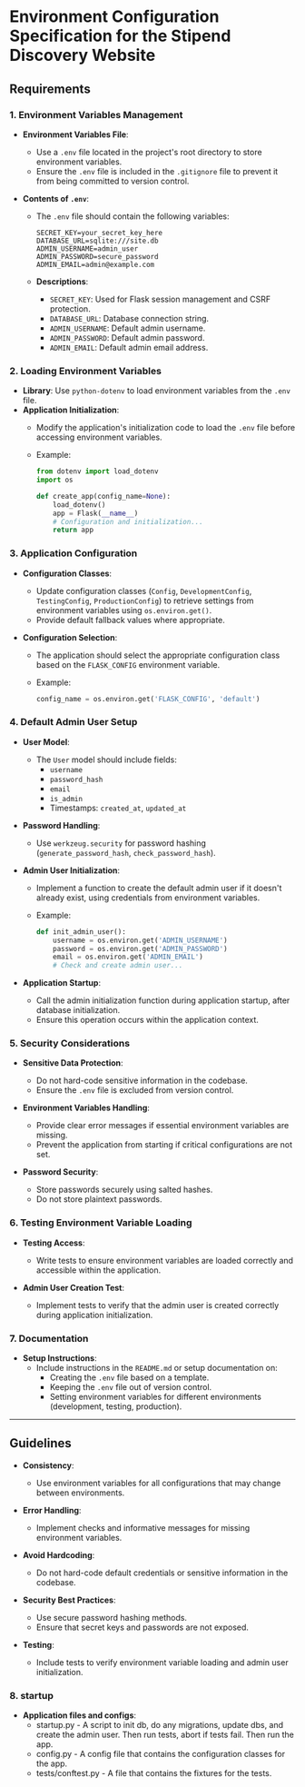 # Environment Configuration Specification for the Stipend Discovery Website

## Requirements

### 1. Environment Variables Management

- **Environment Variables File**:
  - Use a `.env` file located in the project's root directory to store environment variables.
  - Ensure the `.env` file is included in the `.gitignore` file to prevent it from being committed to version control.

- **Contents of `.env`**:
  - The `.env` file should contain the following variables:

    ```env
    SECRET_KEY=your_secret_key_here
    DATABASE_URL=sqlite:///site.db
    ADMIN_USERNAME=admin_user
    ADMIN_PASSWORD=secure_password
    ADMIN_EMAIL=admin@example.com
    ```

  - **Descriptions**:
    - `SECRET_KEY`: Used for Flask session management and CSRF protection.
    - `DATABASE_URL`: Database connection string.
    - `ADMIN_USERNAME`: Default admin username.
    - `ADMIN_PASSWORD`: Default admin password.
    - `ADMIN_EMAIL`: Default admin email address.

### 2. Loading Environment Variables

- **Library**: Use `python-dotenv` to load environment variables from the `.env` file.
- **Application Initialization**:
  - Modify the application's initialization code to load the `.env` file before accessing environment variables.
  - Example:

    ```python
    from dotenv import load_dotenv
    import os

    def create_app(config_name=None):
        load_dotenv()
        app = Flask(__name__)
        # Configuration and initialization...
        return app
    ```

### 3. Application Configuration

- **Configuration Classes**:
  - Update configuration classes (`Config`, `DevelopmentConfig`, `TestingConfig`, `ProductionConfig`) to retrieve settings from environment variables using `os.environ.get()`.
  - Provide default fallback values where appropriate.

- **Configuration Selection**:
  - The application should select the appropriate configuration class based on the `FLASK_CONFIG` environment variable.
  - Example:

    ```python
    config_name = os.environ.get('FLASK_CONFIG', 'default')
    ```

### 4. Default Admin User Setup

- **User Model**:
  - The `User` model should include fields:
    - `username`
    - `password_hash`
    - `email`
    - `is_admin`
    - Timestamps: `created_at`, `updated_at`

- **Password Handling**:
  - Use `werkzeug.security` for password hashing (`generate_password_hash`, `check_password_hash`).

- **Admin User Initialization**:
  - Implement a function to create the default admin user if it doesn't already exist, using credentials from environment variables.
  - Example:

    ```python
    def init_admin_user():
        username = os.environ.get('ADMIN_USERNAME')
        password = os.environ.get('ADMIN_PASSWORD')
        email = os.environ.get('ADMIN_EMAIL')
        # Check and create admin user...
    ```

- **Application Startup**:
  - Call the admin initialization function during application startup, after database initialization.
  - Ensure this operation occurs within the application context.

### 5. Security Considerations

- **Sensitive Data Protection**:
  - Do not hard-code sensitive information in the codebase.
  - Ensure the `.env` file is excluded from version control.

- **Environment Variables Handling**:
  - Provide clear error messages if essential environment variables are missing.
  - Prevent the application from starting if critical configurations are not set.

- **Password Security**:
  - Store passwords securely using salted hashes.
  - Do not store plaintext passwords.

### 6. Testing Environment Variable Loading

- **Testing Access**:
  - Write tests to ensure environment variables are loaded correctly and accessible within the application.

- **Admin User Creation Test**:
  - Implement tests to verify that the admin user is created correctly during application initialization.

### 7. Documentation

- **Setup Instructions**:
  - Include instructions in the `README.md` or setup documentation on:
    - Creating the `.env` file based on a template.
    - Keeping the `.env` file out of version control.
    - Setting environment variables for different environments (development, testing, production).

---

## Guidelines

- **Consistency**:
  - Use environment variables for all configurations that may change between environments.

- **Error Handling**:
  - Implement checks and informative messages for missing environment variables.

- **Avoid Hardcoding**:
  - Do not hard-code default credentials or sensitive information in the codebase.

- **Security Best Practices**:
  - Use secure password hashing methods.
  - Ensure that secret keys and passwords are not exposed.

- **Testing**:
  - Include tests to verify environment variable loading and admin user initialization.

### 8. startup

- **Application files and configs**:
  - startup.py - A script to init db, do any migrations, update dbs, and create the admin user. Then run tests, abort if tests fail. Then run the app.
  - config.py - A config file that contains the configuration classes for the app.
  - tests/conftest.py - A file that contains the fixtures for the tests.